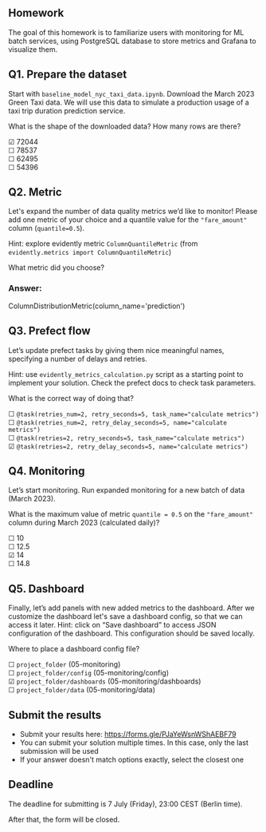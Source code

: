 ## Homework

The goal of this homework is to familiarize users with monitoring for ML batch services, using PostgreSQL database to store metrics and Grafana to visualize them.



## Q1. Prepare the dataset

Start with `baseline_model_nyc_taxi_data.ipynb`. Download the March 2023 Green Taxi data. We will use this data to simulate a production usage of a taxi trip duration prediction service.

What is the shape of the downloaded data? How many rows are there?

☑ 72044  
☐ 78537  
☐ 62495  
☐ 54396


## Q2. Metric

Let's expand the number of data quality metrics we’d like to monitor! Please add one metric of your choice and a quantile value for the `"fare_amount"` column (`quantile=0.5`).

Hint: explore evidently metric `ColumnQuantileMetric` (from `evidently.metrics import ColumnQuantileMetric`) 

What metric did you choose?

### Answer:

ColumnDistributionMetric(column_name='prediction')

## Q3. Prefect flow 

Let’s update prefect tasks by giving them nice meaningful names, specifying a number of delays and retries.

Hint: use `evidently_metrics_calculation.py` script as a starting point to implement your solution. Check the  prefect docs to check task parameters.

What is the correct way of doing that?

☐ `@task(retries_num=2, retry_seconds=5, task_name="calculate metrics")`  
☐ `@task(retries_num=2, retry_delay_seconds=5, name="calculate metrics")`  
☐ `@task(retries=2, retry_seconds=5, task_name="calculate metrics")`  
☑ `@task(retries=2, retry_delay_seconds=5, name="calculate metrics")`



## Q4. Monitoring

Let’s start monitoring. Run expanded monitoring for a new batch of data (March 2023). 

What is the maximum value of metric `quantile = 0.5` on the `"fare_amount"` column during March 2023 (calculated daily)?

☐ 10  
☐ 12.5  
☑ 14  
☐ 14.8


## Q5. Dashboard


Finally, let’s add panels with new added metrics to the dashboard. After we customize the  dashboard let's save a dashboard config, so that we can access it later. Hint: click on “Save dashboard” to access JSON configuration of the dashboard. This configuration should be saved locally.

Where to place a dashboard config file?

☐ `project_folder` (05-monitoring)  
☐ `project_folder/config`  (05-monitoring/config)  
☑ `project_folder/dashboards`  (05-monitoring/dashboards)  
☐ `project_folder/data`  (05-monitoring/data)


## Submit the results

* Submit your results here: https://forms.gle/PJaYeWsnWShAEBF79
* You can submit your solution multiple times. In this case, only the last submission will be used
* If your answer doesn't match options exactly, select the closest one


## Deadline

The deadline for submitting is 7 July (Friday), 23:00 CEST (Berlin time). 

After that, the form will be closed.
